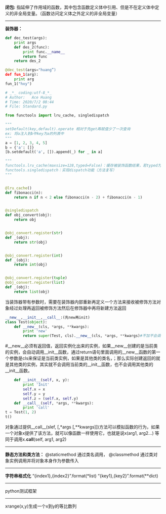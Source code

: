 **闭包:**
指延伸了作用域的函数，其中包含函数定义体中引用、但是不在定义体中定义的非全局变量。（函数访问定义体之外定义的非全局变量）
***
**装饰器：**
```python
def dec_test(args):
    print args
    def des_2(func):
        print func.__name__
        return func
    return des_2

@dec_test(args="huang”)
def fun_1(arg):
    print arg
fun_1("hxy")
```
```python
# _*_ coding:utf-8_*_
# Author:   Ace Huang
# Time: 2020/7/2 08:44
# File: Standard.py

from functools import lru_cache, singledispatch

"""
setDefault(key,default).operate 相对于先get再赋值少了一次查询
ex: 将a注入到b中key为a的列表中
"""
a = [1, 2, 3, 4, 5]
b = {'a': []}
[b.setdefault('a', []).append(_) for _ in a]

"""
functools.lru_cache(maxsize=128,typed=False)：缓存被装饰函数结果，若typed为True则将结果分开保存
functools.singledispatch：实现dispatch功能（方法复写）
"""


@lru_cache()
def fibonacci(n):
    return n if n < 2 else fibonacci(n - 2) + fibonacci(n - 1)


@singledispatch
def obj_convert(obj):
    return obj


@obj_convert.register(str)
def _(obj):
    return str(obj)


@obj_convert.register(int)
def _(obj):
    return int(obj)


@obj_convert.register(tuple)
@obj_convert.register(list)
def _(obj):
    return list(obj)


```

当装饰器带有参数时，需要在装饰器内部重新再定义一个方法来接收被修饰方法对象经过处理再返回被修饰方法然后在修饰器中再将新建方法返回
```python
__new__,__init__,__call__:(先new再init)
class Test(object):
    def __new__(cls, *args, **kwargs):
        print 'new'
        return super(Test, cls).__new__(cls, *args, **kwargs)#不加不会调用用init方法
```
#__new__必须有返回值，返回实例化出来的实例，如果__new__创建的是当前类的实例，会自动调用__init__函数，通过return语句里面调用的__new__函数的第一个参数是cls来保证是当前类实例，如果是其他类的类名，；那么实际创建返回的就是其他类的实例，其实就不会调用当前类的__init__函数，也不会调用其他类的__init__函数。

```python
    def __init__(self, x, y):
        print 'Init'
        self.x = x
        self.y = y
        self.z = (self.x, self.y)
    def __call__(self, *args, **kwargs):
        print 'call'
t = Test(1, 2)
t()
```
对象通过提供__call__(slef, [,*args [,**kwargs]])方法可以模拟函数的行为，如果一个对象x提供了该方法，就可以像函数一样使用它，也就是说x(arg1, arg2...) 等同于调用x.__call__(self, arg1, arg2) 
***
**静态方法和类方法：**
@staticmethod 通过类名调用，
@classmethod    通过类对象实例调用并将对象本身作为参数传入
***
**字符串格式化**
“{index1},{index2}”.format(*list)
“{key1},{key2}”.format(**dict)
***
python测试框架
***
xrange(x,y)生成一个x到y的等比数列
